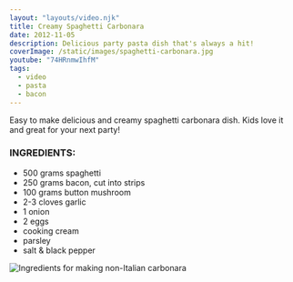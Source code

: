 ```yaml
---
layout: "layouts/video.njk"
title: Creamy Spaghetti Carbonara
date: 2012-11-05
description: Delicious party pasta dish that's always a hit!
coverImage: /static/images/spaghetti-carbonara.jpg
youtube: "74HRnmwIhfM"
tags:
  - video
  - pasta
  - bacon
---
```


Easy to make delicious and creamy spaghetti carbonara dish. Kids love it and great for your next party!

### INGREDIENTS:
* 500 grams spaghetti
* 250 grams bacon, cut into strips
* 100 grams button mushroom
* 2-3 cloves garlic
* 1 onion
* 2 eggs
* cooking cream
* parsley
* salt & black pepper

![Ingredients for making non-Italian carbonara](/static/images/spaghetti-carbonara-ingredients.jpg?nf_resize=fit&w=960)

